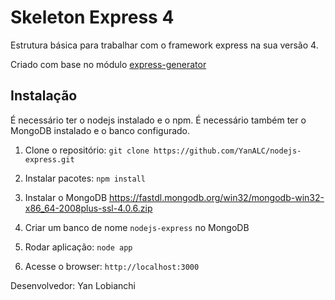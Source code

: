 # Skeleton Express 4

Estrutura básica para trabalhar com o framework express na sua versão 4.

Criado com base no módulo <a href="https://www.npmjs.org/package/express-generator">express-generator</a>

## Instalação

É necessário ter o nodejs instalado e o npm.
É necessário também ter o MongoDB instalado e o banco configurado.

1. Clone o repositório: `git clone https://github.com/YanALC/nodejs-express.git`
2. Instalar pacotes: `npm install`
3. Instalar o MongoDB https://fastdl.mongodb.org/win32/mongodb-win32-x86_64-2008plus-ssl-4.0.6.zip

4. Criar um banco de nome `nodejs-express` no MongoDB
5. Rodar aplicação: `node app`
6. Acesse o browser: `http://localhost:3000`


Desenvolvedor: Yan Lobianchi
